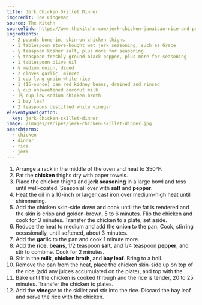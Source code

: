 ```yaml
---
title: Jerk Chicken Skillet Dinner
imgcredit: Joe Lingeman
source: The Kitchn
sourcelink: https://www.thekitchn.com/jerk-chicken-jamaican-rice-and-peas-recipe-256069
ingredients:
  - 2 pounds bone-in, skin-on chicken thighs
  - 1 tablespoon store-bought wet jerk seasoning, such as Grace
  - ½ teaspoon kosher salt, plus more for seasoning
  - ¼ teaspoon freshly ground black pepper, plus more for seasoning
  - 1 tablespoon olive oil
  - ½ medium onion, diced
  - 2 cloves garlic, minced
  - 1 cup long-grain white rice
  - 1 (15-ounce) can red kidney beans, drained and rinsed
  - ½ cup unsweetened coconut milk
  - 1½ cup low-sodium chicken broth
  - 1 bay leaf
  - 2 teaspoons distilled white vinegar
eleventyNavigation:
  key: jerk-chicken-skillet-dinner
image: /images/recipes/jerk-chicken-skillet-dinner.jpg
searchterms:
  - chicken
  - dinner
  - rice
  - jerk
---
```


1. Arrange a rack in the middle of the oven and heat to 350°F.
2. Pat the **chicken** thighs dry with paper towels.
3. Place the chicken thighs and **jerk seasoning** in a large bowl and toss until well-coated. Season all over with **salt** and **pepper**.
4. Heat the oil in a 10-inch or larger cast iron over medium-high heat until shimmering.
5. Add the chicken skin-side down and cook until the fat is rendered and the skin is crisp and golden-brown, 5 to 6 minutes. Flip the chicken and cook for 3 minutes. Transfer the chicken to a plate; set aside.
6. Reduce the heat to medium and add the **onion** to the pan. Cook, stirring occasionally, until softened, about 3 minutes.
7. Add the **garlic** to the pan and cook 1 minute more.
8. Add the **rice**, **beans**, 1/2 teaspoon **salt**, and 1/4 teaspoon **pepper**, and stir to combine. Cook for 2 minutes.
9. Stir in the **milk**, **chicken broth**, and **bay leaf**. Bring to a boil.
10. Remove the pan from the heat, place the chicken skin-side up on top of the rice (add any juices accumulated on the plate), and top with the.
11. Bake until the chicken is cooked through and the rice is tender, 20 to 25 minutes. Transfer the chicken to plates.
12. Add the **vinegar** to the skillet and stir into the rice. Discard the bay leaf and serve the rice with the chicken.
